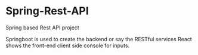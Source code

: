 # Spring-Rest-API
Spring based Rest API project

Springboot is used to create the backend or say the RESTful services
React shows the front-end client side console for inputs.
